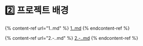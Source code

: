 # 2️⃣ 프로젝트 배경

{% content-ref url="1..md" %}
[1..md](1..md)
{% endcontent-ref %}

{% content-ref url="2.-..md" %}
[2.-..md](2.-..md)
{% endcontent-ref %}

